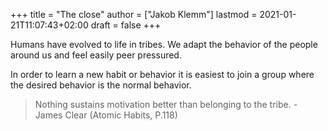 +++
title = "The close"
author = ["Jakob Klemm"]
lastmod = 2021-01-21T11:07:43+02:00
draft = false
+++

Humans have evolved to life in tribes. We adapt the behavior of the
people around us and feel easily peer pressured.

In order to learn a new habit or behavior it is easiest to join a
group where the desired behavior is the normal behavior.

> Nothing sustains motivation better than belonging to the tribe. -
> James Clear (Atomic Habits, P.118)
